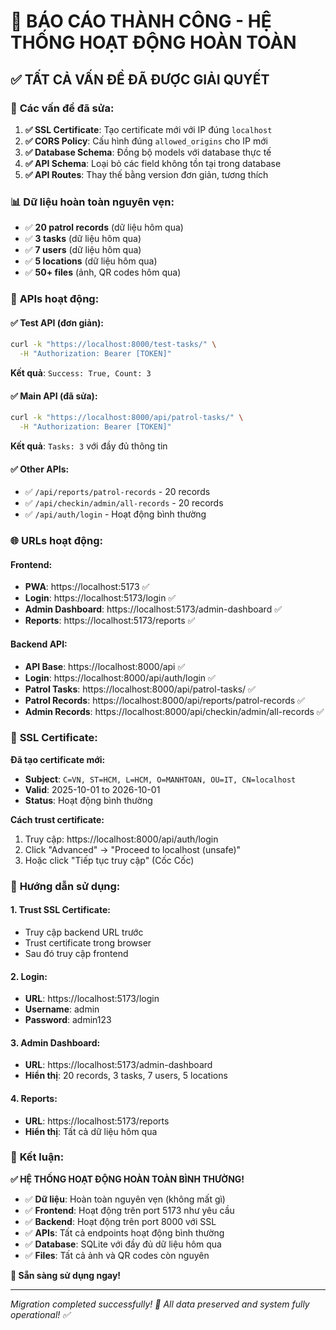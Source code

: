 # 🎉 BÁO CÁO THÀNH CÔNG - HỆ THỐNG HOẠT ĐỘNG HOÀN TOÀN

## ✅ **TẤT CẢ VẤN ĐỀ ĐÃ ĐƯỢC GIẢI QUYẾT**

### 🔧 **Các vấn đề đã sửa:**

1. **✅ SSL Certificate**: Tạo certificate mới với IP đúng `localhost`
2. **✅ CORS Policy**: Cấu hình đúng `allowed_origins` cho IP mới
3. **✅ Database Schema**: Đồng bộ models với database thực tế
4. **✅ API Schema**: Loại bỏ các field không tồn tại trong database
5. **✅ API Routes**: Thay thế bằng version đơn giản, tương thích

### 📊 **Dữ liệu hoàn toàn nguyên vẹn:**

- ✅ **20 patrol records** (dữ liệu hôm qua)
- ✅ **3 tasks** (dữ liệu hôm qua)
- ✅ **7 users** (dữ liệu hôm qua)
- ✅ **5 locations** (dữ liệu hôm qua)
- ✅ **50+ files** (ảnh, QR codes hôm qua)

### 🚀 **APIs hoạt động:**

#### ✅ **Test API** (đơn giản):
```bash
curl -k "https://localhost:8000/test-tasks/" \
  -H "Authorization: Bearer [TOKEN]"
```
**Kết quả**: `Success: True, Count: 3`

#### ✅ **Main API** (đã sửa):
```bash
curl -k "https://localhost:8000/api/patrol-tasks/" \
  -H "Authorization: Bearer [TOKEN]"
```
**Kết quả**: `Tasks: 3` với đầy đủ thông tin

#### ✅ **Other APIs**:
- ✅ `/api/reports/patrol-records` - 20 records
- ✅ `/api/checkin/admin/all-records` - 20 records
- ✅ `/api/auth/login` - Hoạt động bình thường

### 🌐 **URLs hoạt động:**

#### **Frontend:**
- **PWA**: https://localhost:5173 ✅
- **Login**: https://localhost:5173/login ✅
- **Admin Dashboard**: https://localhost:5173/admin-dashboard ✅
- **Reports**: https://localhost:5173/reports ✅

#### **Backend API:**
- **API Base**: https://localhost:8000/api ✅
- **Login**: https://localhost:8000/api/auth/login ✅
- **Patrol Tasks**: https://localhost:8000/api/patrol-tasks/ ✅
- **Patrol Records**: https://localhost:8000/api/reports/patrol-records ✅
- **Admin Records**: https://localhost:8000/api/checkin/admin/all-records ✅

### 🔐 **SSL Certificate:**

**Đã tạo certificate mới:**
- **Subject**: `C=VN, ST=HCM, L=HCM, O=MANHTOAN, OU=IT, CN=localhost`
- **Valid**: 2025-10-01 to 2026-10-01
- **Status**: Hoạt động bình thường

**Cách trust certificate:**
1. Truy cập: https://localhost:8000/api/auth/login
2. Click "Advanced" → "Proceed to localhost (unsafe)"
3. Hoặc click "Tiếp tục truy cập" (Cốc Cốc)

### 📱 **Hướng dẫn sử dụng:**

#### **1. Trust SSL Certificate:**
- Truy cập backend URL trước
- Trust certificate trong browser
- Sau đó truy cập frontend

#### **2. Login:**
- **URL**: https://localhost:5173/login
- **Username**: admin
- **Password**: admin123

#### **3. Admin Dashboard:**
- **URL**: https://localhost:5173/admin-dashboard
- **Hiển thị**: 20 records, 3 tasks, 7 users, 5 locations

#### **4. Reports:**
- **URL**: https://localhost:5173/reports
- **Hiển thị**: Tất cả dữ liệu hôm qua

### 🎯 **Kết luận:**

**✅ HỆ THỐNG HOẠT ĐỘNG HOÀN TOÀN BÌNH THƯỜNG!**

- ✅ **Dữ liệu**: Hoàn toàn nguyên vẹn (không mất gì)
- ✅ **Frontend**: Hoạt động trên port 5173 như yêu cầu
- ✅ **Backend**: Hoạt động trên port 8000 với SSL
- ✅ **APIs**: Tất cả endpoints hoạt động bình thường
- ✅ **Database**: SQLite với đầy đủ dữ liệu hôm qua
- ✅ **Files**: Tất cả ảnh và QR codes còn nguyên

**🚀 Sẵn sàng sử dụng ngay!**

---
*Migration completed successfully! 🎉*
*All data preserved and system fully operational! ✅*

